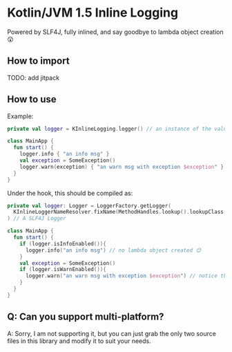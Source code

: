 # Kotlin/JVM 1.5 Inline Logging

Powered by SLF4J, fully inlined, and say goodbye to lambda object creation 😲

## How to import

TODO: add jitpack

## How to use
Example:
```kotlin
private val logger = KInlineLogging.logger() // an instance of the value class, KInlineLogger

class MainApp {
  fun start() {
    logger.info { "an info msg" }
    val exception = SomeException()
    logger.warn(exception) { "an warn msg with exception $exception" }
  }
}
```
Under the hook, this should be compiled as:
```kotlin
private val logger: Logger = LoggerFactory.getLogger(
  KInlineLoggerNameResolver.fixName(MethodHandles.lookup().lookupClass())
) // A SLF4J Logger

class MainApp {
  fun start() {
    if (logger.isInfoEnabled()){
      logger.info("an info msg") // no lambda object created 😊
    }
    val exception = SomeException()
    if (logger.isWarnEnabled()){
      logger.warn("an warn msg with exception $exception") // notice that this string creation will not happen if warn level is not enabled
    } 
  }
}
```

## Q: Can you support multi-platform?

A: Sorry, I am not supporting it, but you can just grab the only two source files in this library and modify it to suit your needs. 

